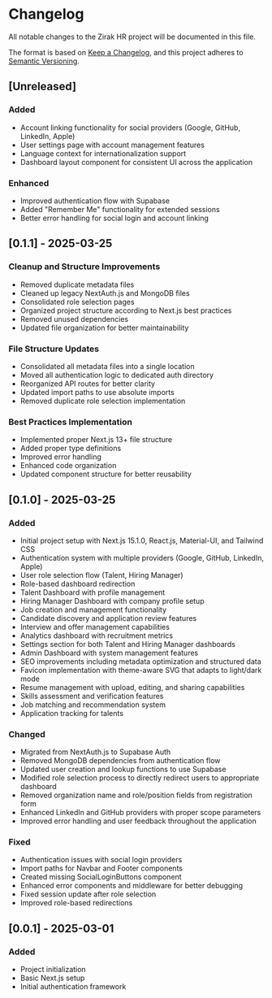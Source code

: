 # Changelog

All notable changes to the Zirak HR project will be documented in this file.

The format is based on [Keep a Changelog](https://keepachangelog.com/en/1.0.0/),
and this project adheres to [Semantic Versioning](https://semver.org/spec/v2.0.0.html).

## [Unreleased]

### Added
- Account linking functionality for social providers (Google, GitHub, LinkedIn, Apple)
- User settings page with account management features
- Language context for internationalization support
- Dashboard layout component for consistent UI across the application

### Enhanced
- Improved authentication flow with Supabase
- Added "Remember Me" functionality for extended sessions
- Better error handling for social login and account linking

## [0.1.1] - 2025-03-25
### Cleanup and Structure Improvements
- Removed duplicate metadata files
- Cleaned up legacy NextAuth.js and MongoDB files
- Consolidated role selection pages
- Organized project structure according to Next.js best practices
- Removed unused dependencies
- Updated file organization for better maintainability

### File Structure Updates
- Consolidated all metadata files into a single location
- Moved all authentication logic to dedicated auth directory
- Reorganized API routes for better clarity
- Updated import paths to use absolute imports
- Removed duplicate role selection implementation

### Best Practices Implementation
- Implemented proper Next.js 13+ file structure
- Added proper type definitions
- Improved error handling
- Enhanced code organization
- Updated component structure for better reusability

## [0.1.0] - 2025-03-25

### Added
- Initial project setup with Next.js 15.1.0, React.js, Material-UI, and Tailwind CSS
- Authentication system with multiple providers (Google, GitHub, LinkedIn, Apple)
- User role selection flow (Talent, Hiring Manager)
- Role-based dashboard redirection
- Talent Dashboard with profile management
- Hiring Manager Dashboard with company profile setup
- Job creation and management functionality
- Candidate discovery and application review features
- Interview and offer management capabilities
- Analytics dashboard with recruitment metrics
- Settings section for both Talent and Hiring Manager dashboards
- Admin Dashboard with system management features
- SEO improvements including metadata optimization and structured data
- Favicon implementation with theme-aware SVG that adapts to light/dark mode
- Resume management with upload, editing, and sharing capabilities
- Skills assessment and verification features
- Job matching and recommendation system
- Application tracking for talents

### Changed
- Migrated from NextAuth.js to Supabase Auth
- Removed MongoDB dependencies from authentication flow
- Updated user creation and lookup functions to use Supabase
- Modified role selection process to directly redirect users to appropriate dashboard
- Removed organization name and role/position fields from registration form
- Enhanced LinkedIn and GitHub providers with proper scope parameters
- Improved error handling and user feedback throughout the application

### Fixed
- Authentication issues with social login providers
- Import paths for Navbar and Footer components
- Created missing SocialLoginButtons component
- Enhanced error components and middleware for better debugging
- Fixed session update after role selection
- Improved role-based redirections

## [0.0.1] - 2025-03-01

### Added
- Project initialization
- Basic Next.js setup
- Initial authentication framework
